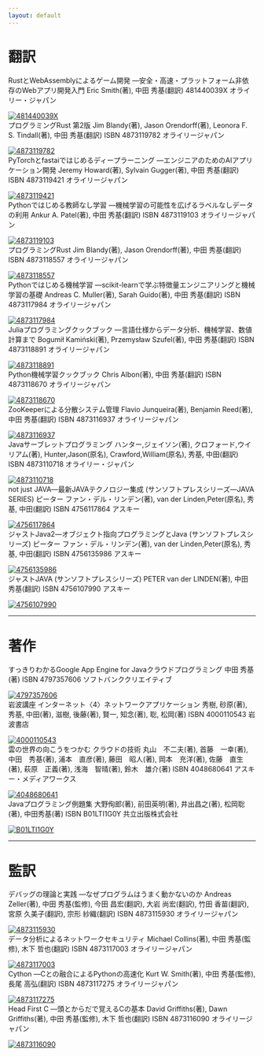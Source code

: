 ```yaml
---
layout: default
---
```

# 翻訳

<div>
<span class="title"> RustとWebAssemblyによるゲーム開発 ―安全・高速・プラットフォーム非依存のWebアプリ開発入門 </span>
<span class="author"> Eric Smith(著), 中田 秀基(翻訳) </span>
<span class="isbn"> 481440039X </span>
<span class="publisher"> オライリー・ジャパン </span>
</div>
<p>
</p>
<a href="https://www.amazon.co.jp/dp/481440039X/?tag=hidemon01-22" target="_blank"><img src="https://m.media-amazon.com/images/I/51xr5OIL9-L._SL200_.jpg" alt="481440039X" border="0" /></a>

<div class="title"> プログラミングRust 第2版 </span>
<span class="author"> Jim Blandy(著), Jason Orendorff(著), Leonora F. S. Tindall(著), 中田 秀基(翻訳) </span>
<span class="isbn"> ISBN 4873119782 </span>
<span class="publisher"> オライリージャパン </span>
</div>
<p>
</p>
<a href="https://www.amazon.co.jp/dp/4873119782/?tag=hidemon01-22" target="_blank"><img src="https://m.media-amazon.com/images/I/51M44jPsASL._SL200_.jpg" alt="4873119782" border="0" /></a>

<div>
<span class="title"> PyTorchとfastaiではじめるディープラーニング ―エンジニアのためのAIアプリケーション開発 </span>
<span class="author"> Jeremy Howard(著), Sylvain Gugger(著), 中田 秀基(翻訳) </span>
<span class="isbn"> ISBN 4873119421 </span>
<span class="publisher"> オライリージャパン </span>
</div>
<p>
</p>
<a href="https://www.amazon.co.jp/dp/4873119421/?tag=hidemon01-22" target="_blank"><img src="https://m.media-amazon.com/images/I/515RBWB7feS._SL200_.jpg" alt="4873119421" border="0" /></a>


<div>
<span class="title"> Pythonではじめる教師なし学習 ―機械学習の可能性を広げるラベルなしデータの利用 </span>
<span class="author"> Ankur A. Patel(著), 中田 秀基(翻訳) </span>
<span class="isbn"> ISBN 4873119103 </span>
<span class="publisher"> オライリージャパン </span>
</div>
<p>
</p>
<a href="https://www.amazon.co.jp/dp/4873119103/?tag=hidemon01-22" target="_blank"><img src="https://m.media-amazon.com/images/I/518l9L3UN8L._SL200_.jpg" alt="4873119103" border="0" /></a>

<div>
<span class="title"> プログラミングRust </span>
<span class="author"> Jim Blandy(著), Jason Orendorff(著), 中田 秀基(翻訳) </span>
<span class="isbn"> ISBN 4873118557 </span>
<span class="publisher"> オライリージャパン </span>
</div>
<p>
</p>
<a href="https://www.amazon.co.jp/dp/4873118557/?tag=hidemon01-22" target="_blank"><img src="https://m.media-amazon.com/images/I/51vpZLDJAAL._SL200_.jpg" alt="4873118557" border="0" /></a>

<div>
<span class="title"> Pythonではじめる機械学習 ―scikit-learnで学ぶ特徴量エンジニアリングと機械学習の基礎 </span>
<span class="author"> Andreas C. Muller(著), Sarah Guido(著), 中田 秀基(翻訳) </span>
<span class="isbn"> ISBN 4873117984 </span>
<span class="publisher"> オライリージャパン </span>
</div>
<p>
</p>
<a href="https://www.amazon.co.jp/dp/4873117984/?tag=hidemon01-22" target="_blank"><img src="https://m.media-amazon.com/images/I/51GQH7tZNlL._SL200_.jpg" alt="4873117984" border="0" /></a>


<div>
<span class="title"> Juliaプログラミングクックブック ―言語仕様からデータ分析、機械学習、数値計算まで </span>
<span class="author"> Bogumił Kamiński(著), Przemysław Szufel(著), 中田 秀基(翻訳) </span>
<span class="isbn"> ISBN 4873118891 </span>
<span class="publisher"> オライリージャパン </span>
</div>
<p>
</p>
<a href="https://www.amazon.co.jp/dp/4873118891/?tag=hidemon01-22" target="_blank"><img src="https://m.media-amazon.com/images/I/51u2Ru2-VHL._SL200_.jpg" alt="4873118891" border="0" /></a>


<div>
<span class="title"> Python機械学習クックブック </span>
<span class="author"> Chris Albon(著), 中田 秀基(翻訳) </span>
<span class="isbn"> ISBN 4873118670 </span>
<span class="publisher"> オライリージャパン </span>
</div>
<p>
</p>
<a href="https://www.amazon.co.jp/dp/4873118670/?tag=hidemon01-22" target="_blank"><img src="https://m.media-amazon.com/images/I/51PI0Q25vhL._SL200_.jpg" alt="4873118670" border="0" /></a>

<div>
<span class="title"> ZooKeeperによる分散システム管理 </span>
<span class="author"> Flavio Junqueira(著), Benjamin Reed(著), 中田 秀基(翻訳) </span>
<span class="isbn"> ISBN 4873116937 </span>
<span class="publisher"> オライリージャパン </span>
</div>
<p>
</p>
<a href="https://www.amazon.co.jp/dp/4873116937/?tag=hidemon01-22" target="_blank"><img src="https://m.media-amazon.com/images/I/51Yd5Bpz3FL._SL200_.jpg" alt="4873116937" border="0" /></a>

<div>
<span class="title"> Javaサーブレットプログラミング </span>
<span class="author"> ハンター,ジェイソン(著), クロフォード,ウイリアム(著), Hunter,Jason(原名), Crawford,William(原名), 秀基, 中田(翻訳) </span>
<span class="isbn"> ISBN 4873110718 </span>
<span class="publisher"> オライリー・ジャパン </span>
</div>
<p>
</p>
<a href="https://www.amazon.co.jp/dp/4873110718/?tag=hidemon01-22" target="_blank"><img src="https://m.media-amazon.com/images/I/51C1G4ND4QL._SL200_.jpg" alt="4873110718" border="0" /></a>


<div>
<span class="title"> not just JAVA―最新JAVAテクノロジー集成 (サンソフトプレスシリーズ―JAVA SERIES) </span>
<span class="author"> ピーター ファン・デル・リンデン(著), van der Linden,Peter(原名), 秀基, 中田(翻訳) </span>
<span class="isbn"> ISBN 4756117864 </span>
<span class="publisher"> アスキー </span>
</div>
<p>
</p>
<a href="https://www.amazon.co.jp/dp/4756117864/?tag=hidemon01-22" target="_blank"><img src="https://m.media-amazon.com/images/I/41YbkKvbRuL._SL200_.jpg" alt="4756117864" border="0" /></a>

<div>
<span class="title"> ジャストJava2―オブジェクト指向プログラミングとJava (サンソフトプレスシリーズ) </span>
<span class="author"> ピーター ファン・デル・リンデン(著), van der Linden,Peter(原名), 秀基, 中田(翻訳) </span>
<span class="isbn"> ISBN 4756135986 </span>
<span class="publisher"> アスキー </span>
</div>
<p>
</p>
<a href="https://www.amazon.co.jp/dp/4756135986/?tag=hidemon01-22" target="_blank"><img src="https://m.media-amazon.com/images/I/318Nv2qT5bL._SL200_.jpg" alt="4756135986" border="0" /></a>


<div>
<span class="title"> ジャストJAVA (サンソフトプレスシリーズ) </span>
<span class="author"> PETER van der LINDEN(著), 中田 秀基(翻訳) </span>
<span class="isbn"> ISBN 4756107990 </span>
<span class="publisher"> アスキー </span>
</div>
<p>
</p>
<a href="https://www.amazon.co.jp/dp/4756107990/?tag=hidemon01-22" target="_blank"><img src="https://m.media-amazon.com/images/I/31qXEziyunL._SL200_.jpg" alt="4756107990" border="0" /></a>

--- 
# 著作

<div>
<span class="title"> すっきりわかるGoogle App Engine for Javaクラウドプログラミング </span>
<span class="author"> 中田 秀基(著) </span>
<span class="isbn"> ISBN 4797357606 </span>
<span class="publisher"> ソフトバンククリエイティブ </span>
</div>
<p>
</p>
<a href="https://www.amazon.co.jp/dp/4797357606/?tag=hidemon01-22" target="_blank"><img src="https://m.media-amazon.com/images/I/512pNjQz+KL._SL200_.jpg" alt="4797357606" border="0" /></a>

<div>
<span class="title"> 岩波講座 インターネット〈4〉ネットワークアプリケーション </span>
<span class="author"> 秀樹, 砂原(著), 秀基, 中田(著), 滋樹, 後藤(著), 賢一, 知念(著), 聡, 松岡(著) </span>
<span class="isbn"> ISBN 4000110543 </span>
<span class="publisher"> 岩波書店 </span>
</div>
<p>
</p>
<a href="https://www.amazon.co.jp/dp/4000110543/?tag=hidemon01-22" target="_blank"><img src="https://m.media-amazon.com/images/I/41KMZM6BM0L._SL200_.jpg" alt="4000110543" border="0" /></a>

<div>
<span class="title"> 雲の世界の向こうをつかむ クラウドの技術 </span>
<span class="author"> 丸山　不二夫(著), 首藤　一幸(著), 中田　秀基(著), 浦本　直彦(著), 藤田　昭人(著), 岡本　充洋(著), 佐藤　直生(著), 萩原　正義(著), 浅海　智晴(著), 鈴木　雄介(著) </span>
<span class="isbn"> ISBN 4048680641 </span>
<span class="publisher"> アスキー・メディアワークス </span>
</div>
<p>
</p>
<a href="https://www.amazon.co.jp/dp/4048680641/?tag=hidemon01-22" target="_blank"><img src="https://m.media-amazon.com/images/I/417V2CXkPBL._SL200_.jpg" alt="4048680641" border="0" /></a>

<div>
<span class="title"> Javaプログラミング例題集 </span>
<span class="author"> 大野侚郎(著), 前田英明(著), 井出昌之(著), 松岡聡(著), 中田秀基(著) </span>
<span class="isbn"> ISBN B01LTI1G0Y </span>
<span class="publisher"> 共立出版株式会社 </span>
</div>
<p>
</p>
<a href="https://www.amazon.co.jp/dp/B01LTI1G0Y/?tag=hidemon01-22" target="_blank"><img src="https://m.media-amazon.com/images/I/61s-YBxXggL._SL200_.jpg" alt="B01LTI1G0Y" border="0" /></a>


--- 
# 監訳

<div>
<span class="title"> デバッグの理論と実践 ―なぜプログラムはうまく動かないのか </span>
<span class="author"> Andreas Zeller(著), 中田 秀基(監修), 今田 昌宏(翻訳), 大岩 尚宏(翻訳), 竹田 香苗(翻訳), 宮原 久美子(翻訳), 宗形 紗織(翻訳) </span>
<span class="isbn"> ISBN 4873115930 </span>
<span class="publisher"> オライリージャパン </span>
</div>
<p>
</p>
<a href="https://www.amazon.co.jp/dp/4873115930/?tag=hidemon01-22" target="_blank"><img src="https://m.media-amazon.com/images/I/51e+ea7lROL._SL200_.jpg" alt="4873115930" border="0" /></a>


<div>
<span class="title"> データ分析によるネットワークセキュリティ </span>
<span class="author"> Michael Collins(著), 中田 秀基(監修), 木下 哲也(翻訳) </span>
<span class="isbn"> ISBN 4873117003 </span>
<span class="publisher"> オライリージャパン </span>
</div>
<p>
</p>
<a href="https://www.amazon.co.jp/dp/4873117003/?tag=hidemon01-22" target="_blank"><img src="https://m.media-amazon.com/images/I/51TkaFRoJyL._SL200_.jpg" alt="4873117003" border="0" /></a>

<div>
<span class="title"> Cython ―Cとの融合によるPythonの高速化 </span>
<span class="author"> Kurt W. Smith(著), 中田 秀基(監修), 長尾 高弘(翻訳) </span>
<span class="isbn"> ISBN 4873117275 </span>
<span class="publisher"> オライリージャパン </span>
</div>
<p>
</p>
<a href="https://www.amazon.co.jp/dp/4873117275/?tag=hidemon01-22" target="_blank"><img src="https://m.media-amazon.com/images/I/51+3rS3-HPL._SL200_.jpg" alt="4873117275" border="0" /></a>

<div>
<span class="title"> Head First C ―頭とからだで覚えるCの基本 </span>
<span class="author"> David Griffiths(著), Dawn Griffiths(著), 中田 秀基(監修), 木下 哲也(翻訳) </span>
<span class="isbn"> ISBN 4873116090 </span>
<span class="publisher"> オライリージャパン </span>
</div>
<p>
</p>
<a href="https://www.amazon.co.jp/dp/4873116090/?tag=hidemon01-22" target="_blank"><img src="https://m.media-amazon.com/images/I/51mOeOgWS4L._SL200_.jpg" alt="4873116090" border="0" /></a>